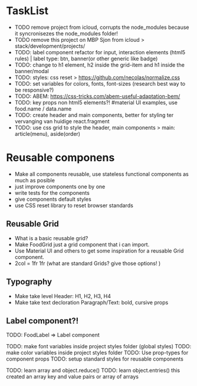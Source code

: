 # TaskList

- TODO remove project from icloud, corrupts the node_modules because it syncronisezes the node_modules folder!
- TODO remove this project on MBP Sjon from icloud > stack/development/projects/<projectName>
- TODO: label component refactor for input, interaction elements (html5 rules) | label type: btn, banner(or other generic like badge)
- TODO: change to h1 element, h2 inside the grid-item and h1 inside the banner/modal
- TODO: styles: css reset > https://github.com/necolas/normalize.css
- TODO: set variables for colors, fonts, font-sizes (research best way to be responsive?)
- TODO: ABEM: https://css-tricks.com/abem-useful-adaptation-bem/
- TODO: key props non html5 elements?! #material UI examples, use food.name / data.name
- TODO: create header and main components, better for styling ter vervanging van huidige react.fragment
- TODO: use css grid to style the header, main components > main: article(menu), aside(order)

# Reusable componens

- Make all components reusable, use stateless functional components as much as posible
- just improve components one by one
- write tests for the components
- give components default styles
- use CSS reset library to reset browser standards

## Reusable Grid

- What is a basic reusable grid?
- Make FoodGrid just a grid component that i can import.
- Use Material UI and others to get some inspiration for a reusable Grid component.
- 2col = 1fr 1fr (what are standard Grids? give those options! )

## Typography

- Make take level Header: H1, H2, H3, H4
- Make take text decloration Paragraph/Text: bold, cursive props

## Label component?!

TODO: FoodLabel => Label component

TODO: make font variables inside project styles folder (global styles)
TODO: make color variables inside project styles folder
TODO: Use prop-types for component props
TODO: setup standard styles for reusable components

TODO: learn array and object.reduce()
TODO: learn object.entries() this created an array key and value pairs or array of arrays
